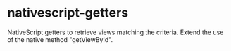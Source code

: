 # nativescript-getters
NativeScript getters to retrieve views matching the criteria. Extend the use of the native method "getViewById".
